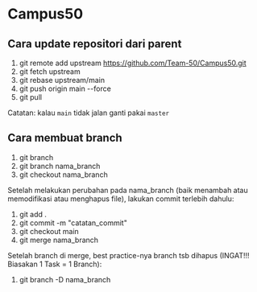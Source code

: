# Campus50



## Cara update repositori dari parent
1. git remote add upstream https://github.com/Team-50/Campus50.git
2. git fetch upstream
3. git rebase upstream/main
4. git push origin main --force
5. git pull

Catatan: kalau `main` tidak jalan ganti pakai `master`

## Cara membuat branch 
1. git branch
2. git branch nama_branch
3. git checkout nama_branch

Setelah melakukan perubahan pada nama_branch (baik menambah atau memodifikasi atau menghapus file),
lakukan commit terlebih dahulu:
1. git add .
2. git commit -m "catatan_commit"
3. git checkout main
4. git merge nama_branch

Setelah branch di merge, best practice-nya branch tsb dihapus (INGAT!!! Biasakan 1 Task = 1 Branch):
1. git branch -D nama_branch